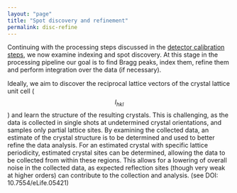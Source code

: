 ```yaml
---
layout: "page"
title: "Spot discovery and refinement"
permalink: disc-refine
---
```


Continuing with the processing steps discussed in the [detector calibration steps](cspad-calib), we now examine indexing and spot discovery.  At this stage in the processing pipeline our goal is to find Bragg peaks, index them, refine them and perform integration over the data (if necessary).

Ideally, we aim to discover the reciprocal lattice vectors of the crystal lattice unit cell ($$I_{hkl}$$) and learn the structure of the resulting crystals. This is challenging, as the data is collected in single shots at undetermined crystal orientations, and samples only partial lattice sites. By examining the collected data, an estimate of the crystal structure is to be determined and used to better refine the data analysis. For an estimated crystal with specific lattice periodicity, estimated crystal sites can be determined, allowing the data to be collected from within these regions. This allows for a lowering of overall noise in the collected data, as expected reflection sites (though very weak at higher orders) can contribute to the collection and analysis. (see DOI: 10.7554/eLife.05421)

